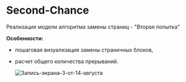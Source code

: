 # Second-Chance
Реализация модели алгоритма замены страниц - "Вторая попытка"

<b>Особенности:</b>
- пошаговая визуализация замены страничных блоков,
- расчет общего количества прерываний.

   ![Запись-экрана-3-от-14-августа](https://user-images.githubusercontent.com/110388383/184544196-6dc5aca3-24a2-4678-9806-5185afb25cf2.gif)


